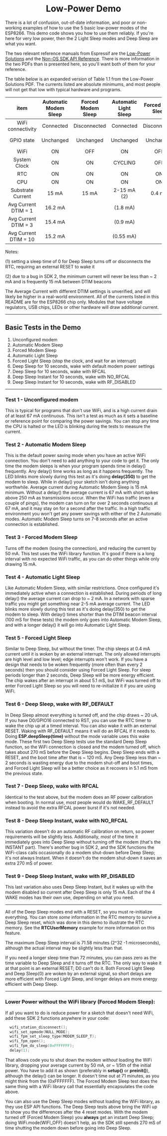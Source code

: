 # <center>Low-Power Demo</center>

There is a lot of confusion, out-of-date information, and poor or non-working examples of how to use the 5 basic low-power modes of the ESP8266.  This demo code shows you how to use them reliably.  If you're here for very low power, then the 2 Light Sleep modes and Deep Sleep are what you want.

The two relevant reference manuals from Espressif are the [Low-Power Solutions](https://www.espressif.com/sites/default/files/documentation/9b-esp8266-low_power_solutions__en.pdf) and the [Non-OS SDK API Reference](https://www.espressif.com/sites/default/files/documentation/2c-esp8266_non_os_sdk_api_reference_en.pdf).  There is more information in the two PDFs than is presented here, so you'll want both of them for your reference.


The table below is an expanded version of Table 1.1 from the Low-Power Solutions PDF.  The currents listed are absolute minimums, and most people will not get that low with typical hardware and programs.

|          item         | Automatic Modem Sleep | Forced Modem Sleep | Automatic Light Sleep | Forced Light Sleep |  Forced Deep Sleep |
|:---------------------:|:---------------------:|:------------------:|:---------------------:|:------------------:|:------------------:|
|   WiFi connectivity   |       Connected       |    Disconnected    |       Connected       |    Disconnected    |    Disconnected    |
|       GPIO state      |       Unchanged       |      Unchanged     |       Unchanged       |      Unchanged     | Low current (2 uA) |
|          WiFi         |           ON          |         OFF        |           ON          |         OFF        |         OFF        |
|      System Clock     |           ON          |         ON         |        CYCLING        |         OFF        |         OFF        |
|          RTC          |           ON          |         ON         |           ON          |         ON         |         ON (1)     |
|          CPU          |           ON          |         ON         |           ON          |         ON         |         OFF        |
|   Substrate Current   |         15 mA         |        15 mA       |        2-15 mA (2)    |       0.4 mA       |        20 uA       |
|  Avg Current DTIM = 1 |        16.2 mA        |                    |        (1.8 mA)       |                    |                    |
|  Avg Current DTIM = 3 |        15.4 mA        |                    |        (0.9 mA)       |                    |                    |
| Avg Current DTIM = 10 |        15.2 mA        |                    |       (0.55 mA)       |                    |                    |

Notes: 

(1) setting a sleep time of 0 for Deep Sleep turns off or disconnects the RTC, requiring an external RESET to wake it

(2) due to a bug in SDK 2, the minimum current will never be less than ~ 2 mA and is frequently 15 mA between DTIM beacons

The Average Current with different DTIM settings is unverified, and will likely be higher in a real-world environment.  All of the currents listed in this README are for the ESP8266 chip only.  Modules that have voltage regulators, USB chips, LEDs or other hardware will draw additional current.

---

## Basic Tests in the Demo

1. Unconfigured modem
2. Automatic Modem Sleep
3. Forced Modem Sleep
4. Automatic Light Sleep
5. Forced Light Sleep (stop the clock, and wait for an interrupt)
6. Deep Sleep for 10 seconds, wake with default modem power settings
7. Deep Sleep for 10 seconds, wake with RFCAL
8. Deep Sleep Instant for 10 seconds, wake with NO_RFCAL
9. Deep Sleep Instant for 10 seconds, wake with RF_DISABLED

---

### Test 1 - Unconfigured modem

This is typical for programs that don't use WiFi, and is a high current drain of at least 67 mA continuous.  This isn't a test as much as it sets a baseline or reference point for comparing the power savings.  You can stop any time the CPU is halted or the LED is blinking during the tests to measure the current.

### Test 2 - Automatic Modem Sleep

This is the default power saving mode when you have an active WiFi connection.  You don't need to add anything to your code to get it.  The only time the modem sleeps is when your program spends time in delay() frequently.  Any delay() time works as long as it happens frequently.  The LED blinks more slowly during this test as it's doing **delay(350)** to get the modem to sleep.  While in delay() your sketch isn't doing anything worthwhile.  Average current during Automatic Modem Sleep is 15 mA minimum.  Without a delay() the average current is 67 mA with short spikes above 250 mA as transmissions occur.  When the WiFi has traffic (even a couple of pings), the modem can turn on for over 2 seconds continuous at 67 mA, and it may stay on for a second after the traffic.  In a high traffic environment you won't get any power savings with either of the 2 Automatic modes.  Automatic Modem Sleep turns on 7-8 seconds after an active connection is established.

### Test 3 - Forced Modem Sleep

Turns off the modem (losing the connection), and reducing the current by 50 mA.  This test uses the WiFi library function.  It's good if there is a long interval with no expected WiFi traffic, as you can do other things while only drawing 15 mA.

### Test 4 - Automatic Light Sleep

Like Automatic Modem Sleep, with similar restrictions.  Once configured it's immediately active when a connection is established.  During periods of long delay() the average current can drop to ~ 2 mA.  In a network with sparse traffic you might get something near 2-5 mA average current.  The LED blinks more slowly during this test as it's doing delay(350) to get the modem to sleep.  With delay() times shorter than the DTIM beacon interval (100 mS for these tests) the modem only goes into Automatic Modem Sleep, and with a longer delay() it will go into Automatic Light Sleep.

### Test 5 - Forced Light Sleep

Similar to Deep Sleep, but without the timer.  The chip sleeps at 0.4 mA current until it is woken by an external interrupt.  The only allowed interrupts are high level and low level; edge interrupts won't work.  If you have a design that needs to be woken frequently (more often than every 2 seconds) then you should consider using Forced Light Sleep.  For sleep periods longer than 2 seconds, Deep Sleep will be more energy efficient.  The chip wakes after an interrupt in about 5.1 mS, but WiFi was turned off to enter Forced Light Sleep so you will need to re-initialize it if you are using WiFi.

### Test 6 - Deep Sleep, wake with RF_DEFAULT

In Deep Sleep almost everything is turned off, and the chip draws ~ 20 uA.  If you have D0/GPIO16 connected to RST, you can use the RTC timer to wake the chip up at a timed interval.  You can also wake it with an external RESET.  Waking with RF_DEFAULT means it will do an RFCAL if it needs to.  Doing **ESP.deepSleep(time)** without the mode variable uses this wake mode.  These first two Deep Sleep tests use the standard Deep Sleep function, so the WiFi connection is closed and the modem turned off, which takes about 270 mS before the Deep Sleep begins.  Deep Sleep ends with a RESET, and the boot time after that is ~ 120 mS.  Any Deep Sleep less than ~ 2 seconds is wasting energy due to the modem shut-off and boot times, and Forced Light Sleep will be a better choice as it recovers in 5.1 mS from the previous state.

### Test 7 - Deep Sleep, wake with RFCAL

Identical to the test above, but the modem does an RF power calibration when booting.  In normal use, most people would do WAKE_RF_DEFAULT instead to avoid the extra RFCAL power burst if it's not needed.

### Test 8 - Deep Sleep Instant, wake with NO_RFCAL

This variation doesn't do an automatic RF calibration on return, so power requirements will be slightly less.  Additionally, *most* of the time it immediately goes into Deep Sleep without turning off the modem (that's the INSTANT part).  There's another bug in SDK 2, and the SDK functions the WiFi-class calls occasionally do a modem shut-down before Deep Sleep; it's not always Instant.  When it doesn't do the modem shut-down it saves an extra 270 mS of power.

### Test 9 - Deep Sleep Instant, wake with RF_DISABLED

This last variation also uses Deep Sleep Instant, but it wakes up with the modem disabled so current after Deep Sleep is only 15 mA.  Each of the 4 WAKE modes has their own use, depending on what you need.

---

All of the Deep Sleep modes end with a RESET, so you must re-initialize everything.  You can store *some* information in the RTC memory to survive a Deep Sleep reset, which was done in this demo to illustrate the RTC memory.  See the **RTCUserMemory** example for more information on this feature. 

The maximum Deep Sleep interval is 71.58 minutes (2^32 -1 microseconds), although the actual interval may be slightly less than that.

If you need a longer sleep time than 72 minutes, you can pass zero as the time variable to Deep Sleep and it turns off the RTC.  The only way to wake it at that point is an external RESET; D0 can't do it.  Both Forced Light Sleep and Deep Sleep(0) are woken by an external signal, so short delays are more efficient with Forced Light Sleep, and longer delays are more energy efficient with Deep Sleep.


---

### Lower Power without the WiFi library (Forced Modem Sleep):

If all you want to do is reduce power for a sketch that doesn't need WiFi, add these SDK 2 functions anywhere in your code:
```c
  wifi_station_disconnect();
  wifi_set_opmode(NULL_MODE);
  wifi_fpm_set_sleep_type(MODEM_SLEEP_T);
  wifi_fpm_open();
  wifi_fpm_do_sleep(0xFFFFFFF);
  delay(1);
```
That allows code you to shut down the modem *without* loading the WiFi library, dropping your average current by 50 mA, or ~ 1/5th of the initial power.  You have to add it as shown (preferably in **setup()** or **preinit()**), although the delay() can be longer.  It doesn't time out at 71 minutes, as you might think from the (0xFFFFFFF).  The Forced Modem Sleep test does the same thing with a WiFi library call that essentially encapsulates the code above.

You can also use the Deep Sleep modes without loading the WiFi library, as they use ESP API functions.  The Deep Sleep tests above bring the WiFi up to show you the differences after the 4 reset modes.  With the modem turned off (Forced Modem Sleep) you **always** get an instant Deep Sleep; doing WiFi.mode(WIFI_OFF) doesn't help, as the SDK still spends 270 mS of time shutting the modem down before going into Deep Sleep.

